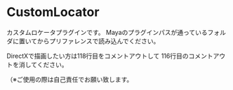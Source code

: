 # CustomLocator
カスタムロケータプラグインです。
Mayaのプラグインパスが通っているフォルダに置いてからプリファレンスで読み込んでください。


DirectXで描画したい方は118行目をコメントアウトして
116行目のコメントアウトを消してください。


（※ご使用の際は自己責任でお願い致します。
